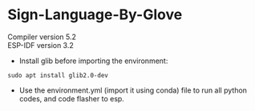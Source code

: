 # Sign-Language-By-Glove

Compiler version 5.2  
ESP-IDF version 3.2

* Install glib before importing the environment:
```
sudo apt install glib2.0-dev
```
* Use the environment.yml (import it using conda) file to run all python codes, and code flasher to esp.  
